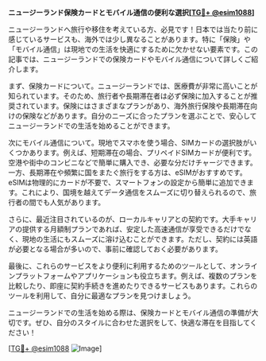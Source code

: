 **ニュージーランド保険カードとモバイル通信の便利な選択[[TG💪+ @esim1088](https://t.me/s/esim1088)]**

ニュージーランドへ旅行や移住を考えている方、必見です！日本では当たり前に感じているサービスも、海外では少し異なることがあります。特に「保険」や「モバイル通信」は現地での生活を快適にするために欠かせない要素です。この記事では、ニュージーランドでの保険カードやモバイル通信について詳しくご紹介します。

まず、保険カードについて。ニュージーランドでは、医療費が非常に高いことが知られています。そのため、旅行者や長期滞在者は必ず保険に加入することが推奨されています。保険にはさまざまなプランがあり、海外旅行保険や長期滞在向けの保険などがあります。自分のニーズに合ったプランを選ぶことで、安心してニュージーランドでの生活を始めることができます。

次にモバイル通信について。現地でスマホを使う場合、SIMカードの選択肢がいくつかあります。例えば、短期滞在の場合、プリペイドSIMカードが便利です。空港や街中のコンビニなどで簡単に購入でき、必要な分だけチャージできます。一方、長期滞在や頻繁に国をまたぐ旅行をする方は、eSIMがおすすめです。eSIMは物理的にカードが不要で、スマートフォンの設定から簡単に追加できます。これにより、国境を越えてデータ通信をスムーズに切り替えられるので、旅行者の間でも人気があります。

さらに、最近注目されているのが、ローカルキャリアとの契約です。大手キャリアの提供する月額制プランであれば、安定した高速通信が享受できるだけでなく、現地の生活にもスムーズに溶け込むことができます。ただし、契約には英語が必要となる場合が多いので、事前に確認しておく必要があります。

最後に、これらのサービスをより便利に利用するためのツールとして、オンラインプラットフォームやアプリケーションも役立ちます。例えば、複数のプランを比較したり、即座に契約手続きを進めたりできるサービスもあります。これらのツールを利用して、自分に最適なプランを見つけましょう。

ニュージーランドでの生活を始める際は、保険カードとモバイル通信の準備が大切です。ぜひ、自分のスタイルに合わせた選択をして、快適な滞在を目指してください！

[[TG💪+ @esim1088](https://t.me/s/esim1088) ![Image](https://i.postimg.cc/Y0z9fWf4/image.png)]